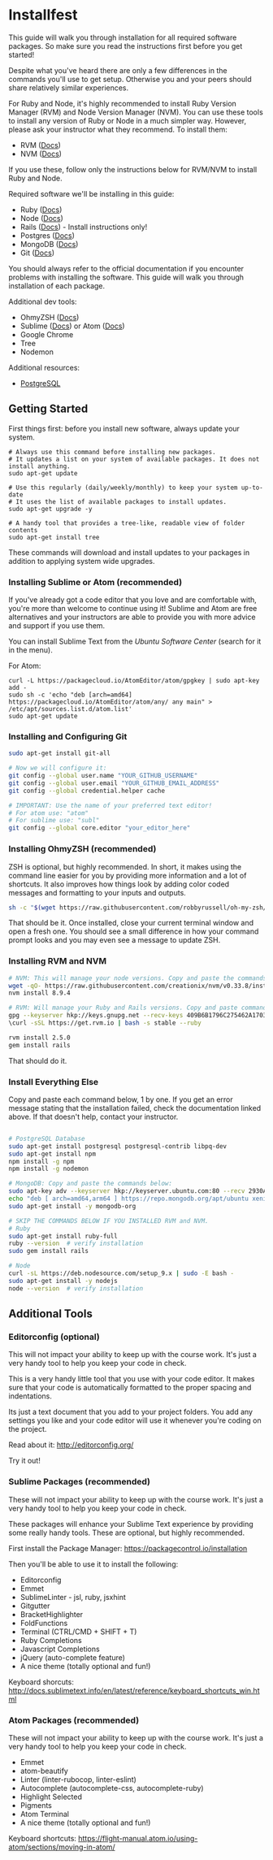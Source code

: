 # Installfest

This guide will walk you through installation for all required software packages. So make sure you read the instructions first before you get started!

Despite what you've heard there are only a few differences in the commands you'll use to get setup. Otherwise you and your peers should share relatively similar experiences. 

For Ruby and Node, it's highly recommended to install Ruby Version Manager (RVM) and Node Version Manager (NVM). You can use these tools to install any version of Ruby or Node in a much simpler way. However, please ask your instructor what they recommend. To install them:

- RVM ([Docs](https://rvm.io/rvm/install))
- NVM ([Docs](https://github.com/creationix/nvm#installation))

If you use these, follow only the instructions below for RVM/NVM to install Ruby and Node.

Required software we'll be installing in this guide:

* Ruby ([Docs](https://www.ruby-lang.org/en/documentation/installation/#apt))
* Node ([Docs](https://nodejs.org/en/download/package-manager/#debian-and-ubuntu-based-linux-distributions))
* Rails ([Docs](https://github.com/rails/rails#getting-started)) - Install  instructions only! 
* Postgres ([Docs](https://www.postgresql.org/download/linux/ubuntu/))
* MongoDB ([Docs](https://docs.mongodb.com/manual/tutorial/install-mongodb-on-ubuntu/))
* Git ([Docs](https://git-scm.com/book/en/v2/Getting-Started-Installing-Git))

You should always refer to the official documentation if you encounter problems with installing the software. This guide will walk you through installation of each package.

Additional dev tools:

* OhmyZSH ([Docs](https://github.com/robbyrussell/oh-my-zsh#getting-started))
* Sublime ([Docs](https://www.sublimetext.com/3))  or Atom ([Docs](https://atom.io/))
* Google Chrome
* Tree
* Nodemon

Additional resources:

- [PostgreSQL](https://www.digitalocean.com/community/tutorials/how-to-install-and-use-postgresql-on-ubuntu-16-04)


## Getting Started

First things first: before you install new software, always update your system.

```
# Always use this command before installing new packages.
# It updates a list on your system of available packages. It does not install anything.
sudo apt-get update

# Use this regularly (daily/weekly/monthly) to keep your system up-to-date
# It uses the list of available packages to install updates.
sudo apt-get upgrade -y

# A handy tool that provides a tree-like, readable view of folder contents
sudo apt-get install tree
```

These commands will download and install updates to your packages in addition to applying system wide upgrades.


### Installing Sublime or Atom (recommended)

If you've already got a code editor that you love and are comfortable with, you're more than welcome to continue using it! Sublime and Atom are free alternatives and your instructors are able to provide you with more advice and support if you use them.

You can install Sublime Text from the *Ubuntu Software Center* (search for it in the menu). 

For Atom:

```
curl -L https://packagecloud.io/AtomEditor/atom/gpgkey | sudo apt-key add -
sudo sh -c 'echo "deb [arch=amd64] https://packagecloud.io/AtomEditor/atom/any/ any main" > /etc/apt/sources.list.d/atom.list'
sudo apt-get update
```

### Installing and Configuring Git

```bash
sudo apt-get install git-all

# Now we will configure it:
git config --global user.name "YOUR_GITHUB_USERNAME"
git config --global user.email "YOUR_GITHUB_EMAIL_ADDRESS"
git config --global credential.helper cache

# IMPORTANT: Use the name of your preferred text editor!
# For atom use: "atom"
# For sublime use: "subl"
git config --global core.editor "your_editor_here"
```


### Installing OhmyZSH (recommended)

ZSH is optional, but highly recommended. In short, it makes using the command line easier for you by providing more information and a lot of shortcuts. It also improves how things look by adding color coded messages and formatting to your inputs and outputs.

```bash
sh -c "$(wget https://raw.githubusercontent.com/robbyrussell/oh-my-zsh/master/tools/install.sh -O -)"
```

That should be it. Once installed, close your current terminal window and open a fresh one. You should see a small difference in how your command prompt looks and you may even see a message to update ZSH.


### Installing RVM and NVM

```bash
# NVM: This will manage your node versions. Copy and paste the commands below:
wget -qO- https://raw.githubusercontent.com/creationix/nvm/v0.33.8/install.sh | bash
nvm install 8.9.4

# RVM: Will manage your Ruby and Rails versions. Copy and paste commands below:
gpg --keyserver hkp://keys.gnupg.net --recv-keys 409B6B1796C275462A1703113804BB82D39DC0E3 7D2BAF1CF37B13E2069D6956105BD0E739499BDB
\curl -sSL https://get.rvm.io | bash -s stable --ruby

rvm install 2.5.0
gem install rails
```

That should do it.


### Install Everything Else

Copy and paste each command below, 1 by one. If you get an error message stating that the installation failed, check the documentation linked above. If that doesn't help, contact your instructor.


```bash

# PostgreSQL Database
sudo apt-get install postgresql postgresql-contrib libpq-dev
sudo apt-get install npm
npm install -g npm
npm install -g nodemon

# MongoDB: Copy and paste the commands below:
sudo apt-key adv --keyserver hkp://keyserver.ubuntu.com:80 --recv 2930ADAE8CAF5059EE73BB4B58712A2291FA4AD5
echo "deb [ arch=amd64,arm64 ] https://repo.mongodb.org/apt/ubuntu xenial/mongodb-org/3.6 multiverse" | sudo tee /etc/apt/sources.list.d/mongodb-org-3.6.list
sudo apt-get install -y mongodb-org

# SKIP THE COMMANDS BELOW IF YOU INSTALLED RVM and NVM.
# Ruby
sudo apt-get install ruby-full
ruby --version  # verify installation
sudo gem install rails

# Node
curl -sL https://deb.nodesource.com/setup_9.x | sudo -E bash -
sudo apt-get install -y nodejs
node --version  # verify installation

```


## Additional Tools

### Editorconfig (optional)

This will not impact your ability to keep up with the course work. It's just a very handy tool to help you keep your code in check.

This is a very handy little tool that you use with your code editor. It makes sure that your code is automatically formatted to the proper spacing and indentations.

Its just a text document that you add to your project folders. You add any settings you like and your code editor will use it whenever you're coding on the project.

Read about it: http://editorconfig.org/

Try it out!


### Sublime Packages (recommended)

These will not impact your ability to keep up with the course work. It's just a very handy tool to help you keep your code in check.

These packages will enhance your Sublime Text experience by providing some really handy tools. These are optional, but highly recommended.

First install the Package Manager: https://packagecontrol.io/installation

Then you'll be able to use it to install the following:

- Editorconfig
- Emmet
- SublimeLinter - jsl, ruby, jsxhint
- Gitgutter
- BracketHighlighter
- FoldFunctions
- Terminal (CTRL/CMD + SHIFT + T)
- Ruby Completions
- Javascript Completions
- jQuery (auto-complete feature)
- A nice theme (totally optional and fun!)

Keyboard shorcuts: http://docs.sublimetext.info/en/latest/reference/keyboard_shortcuts_win.html


### Atom Packages (recommended)

These will not impact your ability to keep up with the course work. It's just a very handy tool to help you keep your code in check.

- Emmet
- atom-beautify
- Linter (linter-rubocop, linter-eslint)
- Autocomplete (autocomplete-css, autocomplete-ruby)
- Highlight Selected
- Pigments
- Atom Terminal
- A nice theme (totally optional and fun!)

Keyboard shortcuts: https://flight-manual.atom.io/using-atom/sections/moving-in-atom/
